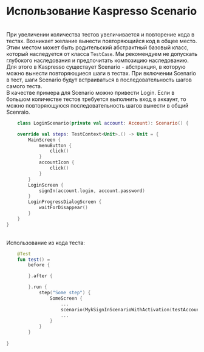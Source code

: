 # Использование Kaspresso Scenario

<br/> При увеличении количества тестов увеличивается и повторение кода в тестах. Возникает желание вынести повторяющийся код в общее место. Этим местом может быть родительский абстрактный базовый класс, который наследуется от класса `TestCase`. Мы рекомендуем не допускать глубокого наследования и предпочитать композицию наследованию. Для этого в Kaspresso существует Scenario - абстракция, в которую можно вынести повторяющиеся шаги в тестах. При включении Scenario в тест, шаги Scenario будут встраиваться в последовательность шагов самого теста. 
<br/> В качестве примера для Scenario можно привести Login. Если в большом количестве тестов требуется выполнить вход в аккаунт, то можно повторяющуюся последовательность шагов вынести в общий Scenraio. 

```kotlin
    class LoginScenario(private val account: Account): Scenario() {

    override val steps: TestContext<Unit>.() -> Unit = {
        MainScreen {
            menuButton {
                click()
            }
            accountIcon {
                click()
            }
        }
        LoginScreen {
            signIn(account.login, account.password)
        }
        LoginProgressDialogScreen {
            waitForDisappear()
        }
    }
}
```

<br/> Использование из кода теста:
```kotlin
    @Test
    fun test() =
        before {

        }.after {

        }.run {
            step("Some step") {
                SomeScreen {
                    ...
                    scenario(MykSignInScenarioWithActivation(testAccount1))
                    ...
                }
            }
        }
    
}
```
